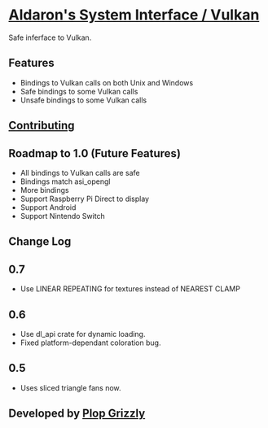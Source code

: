 # [Aldaron's System Interface / Vulkan](https://crates.io/crates/asi_vulkan)
Safe inferface to Vulkan.

## Features
* Bindings to Vulkan calls on both Unix and Windows
* Safe bindings to some Vulkan calls
* Unsafe bindings to some Vulkan calls

## [Contributing](http://plopgrizzly.com/contributing/en#contributing)

## Roadmap to 1.0 (Future Features)
* All bindings to Vulkan calls are safe
* Bindings match asi_opengl
* More bindings
* Support Raspberry Pi Direct to display
* Support Android
* Support Nintendo Switch

## Change Log
## 0.7
* Use LINEAR REPEATING for textures instead of NEAREST CLAMP

## 0.6
* Use dl_api crate for dynamic loading.
* Fixed platform-dependant coloration bug.

## 0.5
* Uses sliced triangle fans now.

## Developed by [Plop Grizzly](http://plopgrizzly.com)
